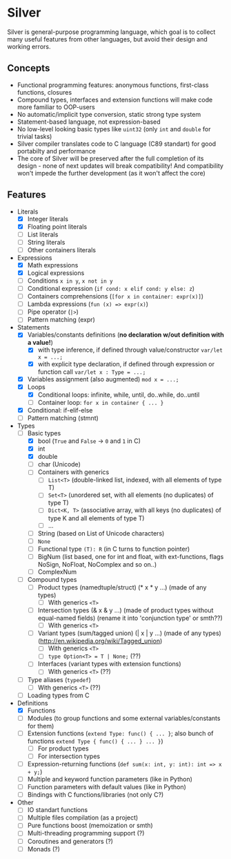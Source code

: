 # Silver
Silver is general-purpose programming language, which goal is to collect many useful features from other languages, but avoid their design and working errors.

## Concepts

- Functional programming features: anonymous functions, first-class functions, closures
- Compound types, interfaces and extension functions will make code more familiar to OOP-users
- No automatic/implicit type conversion, static strong type system
- Statement-based language, not expression-based
- No low-level looking basic types like `uint32` (only `int` and `double` for trivial tasks)
- Silver compiler translates code to C language (C89 standart) for good portabilty and performance
- The core of Silver will be preserved after the full completion of its design - none of next updates will break compatibility! And compatibility won't impede the further development (as it won't affect the core)

## Features

- Literals
    - [x] Integer literals
    - [x] Floating point literals
    - [ ] List literals
    - [ ] String literals
    - [ ] Other containers literals
- Expressions
    - [x] Math expressions
    - [x] Logical expressions
    - [ ] Conditions `x in y`, `x not in y`
    - [ ] Conditional expression (`if cond: x elif cond: y else: z`)
    - [ ] Containers comprehensions (`[for x in container: expr(x)]`)
    - [ ] Lambda expressions (`fun (x) => expr(x)`)
    - [ ] Pipe operator (`|>`)
    - [ ] Pattern matching (expr)
- Statements
    - [x] Variables/constants definitions (**no declaration w/out definition with a value!**)
        - [x] with type inference, if defined through value/constructor `var/let x = ...;`
        - [x] with explicit type declaration, if defined through expression or function call `var/let x : Type = ...;`
    - [x] Variables assignment (also augmented) `mod x = ...;`
    - [x] Loops
        - [x] Conditional loops: infinite, while, until, do..while, do..until
        - [ ] Container loop: `for x in container { ... }`
    - [x] Conditional: if-elif-else
    - [ ] Pattern matching (stmnt)
- Types
    - [ ] Basic types
        - [x] bool (`True` and `False` -> `0` and `1` in C)
        - [x] int
        - [x] double
        - [ ] char (Unicode)
        - [ ] Сontainers with generics
            - [ ] `List<T>` (double-linked list, indexed, with all elements of type T)
            - [ ] `Set<T>` (unordered set, with all elements (no duplicates) of type T)
            - [ ] `Dict<K, T>` (associative array, with all keys (no duplicates) of type K and all elements of type T)
            - [ ] ...
        - [ ] String (based on List of Unicode characters)
        - [ ] `None`
        - [ ] Functional type `(T): R` (in C turns to function pointer)
        - [ ] BigNum (list based, one for int and float, with ext-functions, flags NoSign, NoFloat, NoComplex and so on..)
        - [ ] ComplexNum
    - [ ] Compound types
        - [ ] Product types (namedtuple/struct) (* x * y ...) (made of any types)
            - [ ] With generics `<T>`
        - [ ] Intersection types (& x & y ...) (made of product types without equal-named fields) (rename it into 'conjunction type' or smth??)
            - [ ] With generics `<T>`
        - [ ] Variant types (sum/tagged union) (| x | y ...) (made of any types) (http://en.wikipedia.org/wiki/Tagged_union)
            - [ ] With generics `<T>`
            - [ ] `type Option<T> = T | None;` (??)
        - [ ] Interfaces (variant types with extension functions)
            - [ ] With generics `<T>` (??)
    - [ ] Type aliases (`typedef`)
        - [ ] With generics `<T>` (??)
    - [ ] Loading types from C
- Definitions
    - [x] Functions
    - [ ] Modules (to group functions and some external variables/constants for them)
    - [ ] Extension functions (`extend Type: func() { ... }`; also bunch of functions `extend Type { func() { ... } ... }`)
        - [ ] For product types
        - [ ] For intersection types
    - [ ] Expression-returning functions (`def sum(x: int, y: int): int => x + y;`)
    - [ ] Multiple and keyword function parameters (like in Python)
    - [ ] Function parameters with default values (like in Python)
    - [ ] Bindings with C functions/libraries (not only C?)
- Other
    - [ ] IO standart functions
    - [ ] Multiple files compilation (as a project)
    - [ ] Pure functions boost (memoization or smth)
    - [ ] Multi-threading programming support (?)
    - [ ] Coroutines and generators (?)
    - [ ] Monads (?)
